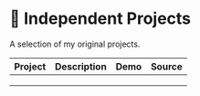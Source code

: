 # 🚀 Independent Projects

A selection of my original projects.

| Project | Description | Demo | Source |
|---------|-------------|------|--------|
|         |             |      |        |
|         |             |      |        |
|         |             |      |        |

